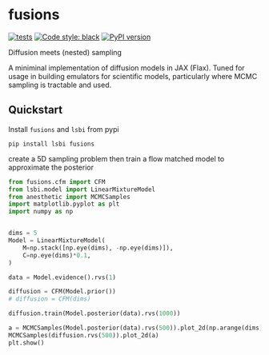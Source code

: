# fusions

[![tests](https://github.com/yallup/fusions/actions/workflows/tests.yml/badge.svg)](https://github.com/yallup/fusions/actions/workflows/tests.yml)
[![Code style: black](https://img.shields.io/badge/code%20style-black-000000.svg)](https://github.com/psf/black)
[![PyPI version](https://badge.fury.io/py/fusions.svg)](https://badge.fury.io/py/fusions)

Diffusion meets (nested) sampling

A miniminal implementation of diffusion models in JAX (Flax). Tuned for usage in building emulators for scientific models, particularly where MCMC sampling is tractable and used.


## Quickstart

Install `fusions` and `lsbi` from pypi  
```
pip install lsbi fusions
```

create a 5D sampling problem then train a flow matched model to approximate the posterior

```python
from fusions.cfm import CFM
from lsbi.model import LinearMixtureModel
from anesthetic import MCMCSamples
import matplotlib.pyplot as plt
import numpy as np


dims = 5
Model = LinearMixtureModel(
    M=np.stack([np.eye(dims), -np.eye(dims)]),
    C=np.eye(dims)*0.1,
)

data = Model.evidence().rvs(1)

diffusion = CFM(Model.prior())
# diffusion = CFM(dims)

diffusion.train(Model.posterior(data).rvs(1000))

a = MCMCSamples(Model.posterior(data).rvs(500)).plot_2d(np.arange(dims))
MCMCSamples(diffusion.rvs(500)).plot_2d(a)
plt.show()
```
